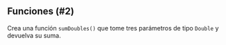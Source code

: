 ## Funciones (#2)

Crea una función `sumDoubles()` que tome tres parámetros de tipo `Double` y devuelva su suma.